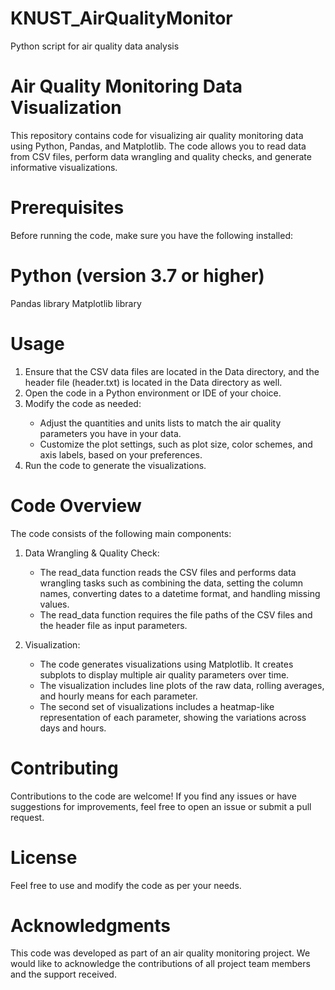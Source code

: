 # KNUST_AirQualityMonitor
Python script for air quality data analysis


# Air Quality Monitoring Data Visualization
This repository contains code for visualizing air quality monitoring data using Python, Pandas, and Matplotlib. The code allows you to read data from CSV files, perform data wrangling and quality checks, and generate informative visualizations.

# Prerequisites
Before running the code, make sure you have the following installed:

# Python (version 3.7 or higher)
Pandas library
Matplotlib library

# Usage
<ol>
<li> Ensure that the CSV data files are located in the Data directory, and the header file (header.txt) is located in the Data directory as well.</li>
<li> Open the code in a Python environment or IDE of your choice.</li>
<li> Modify the code as needed:</li>
<ul>
<li>Adjust the quantities and units lists to match the air quality parameters you have in your data.</li>
<li>Customize the plot settings, such as plot size, color schemes, and axis labels, based on your preferences.</li>
</ul>
<li>Run the code to generate the visualizations.</li>
</ol>

# Code Overview
The code consists of the following main components:

1. Data Wrangling & Quality Check:

    - The read_data function reads the CSV files and performs data wrangling tasks such as combining the data, setting the column names, converting dates to a datetime format, and handling missing values.
    - The read_data function requires the file paths of the CSV files and the header file as input parameters.
2. Visualization:

    - The code generates visualizations using Matplotlib. It creates subplots to display multiple air quality parameters over time.
    - The visualization includes line plots of the raw data, rolling averages, and hourly means for each parameter.
    - The second set of visualizations includes a heatmap-like representation of each parameter, showing the variations across days and hours.
 
# Contributing
Contributions to the code are welcome! If you find any issues or have suggestions for improvements, feel free to open an issue or submit a pull request.

# License
Feel free to use and modify the code as per your needs.

# Acknowledgments
This code was developed as part of an air quality monitoring project. We would like to acknowledge the contributions of all project team members and the support received.
